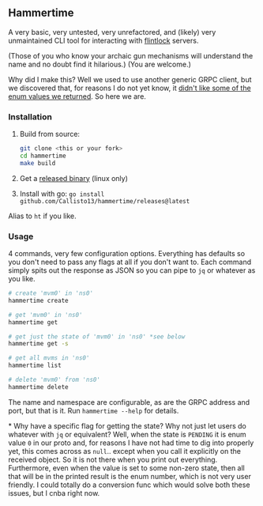 ## Hammertime

A very basic, very untested, very unrefactored, and (likely) very unmaintained
CLI tool for interacting with [flintlock](https://github.com/weaveworks/flintlock) servers.

(Those of you who know your archaic gun mechanisms will understand the name and no doubt
find it hilarious.) (You are welcome.)

Why did I make this? Well we used to use another generic GRPC client, but we discovered
that, for reasons I do not yet know, it [didn't like some of the enum values we returned](https://github.com/weaveworks/flintlock/issues/313#issuecomment-991015159).
So here we are.

### Installation

1. Build from source:
   ```bash
   git clone <this or your fork>
   cd hammertime
   make build
   ```

2. Get a [released binary](https://github.com/Callisto13/hammertime/releases) (linux only)

3. Install with go: `go install github.com/Callisto13/hammertime/releases@latest`


Alias to `ht` if you like.

### Usage

4 commands, very few configuration options. Everything has defaults so you don't need
to pass any flags at all if you don't want to. Each command simply spits out the response
as JSON so you can pipe to `jq` or whatever as you like.

```bash
# create 'mvm0' in 'ns0'
hammertime create

# get 'mvm0' in 'ns0'
hammertime get

# get just the state of 'mvm0' in 'ns0' *see below
hammertime get -s

# get all mvms in 'ns0'
hammertime list

# delete 'mvm0' from 'ns0'
hammertime delete
```

The name and namespace are configurable, as are the GRPC address and port, but that is
it. Run `hammertime --help` for details.

\* Why have a specific flag for getting the state? Why not just let users do whatever
with `jq` or equivalent? Well, when the state is `PENDING` it is enum value `0`
in our proto and, for reasons I have not had time to dig into properly yet,
this comes across as `null`.. except when you call it explicitly on the received
object. So it is not there when you print out everything. Furthermore, even when
the value is set to some non-zero state, then all that will be in the printed result
is the enum number, which is not very user friendly. I could totally do a conversion
func which would solve both these issues, but I cnba right now.
